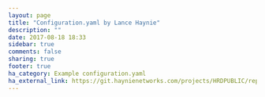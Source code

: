 ```yaml
---
layout: page
title: "Configuration.yaml by Lance Haynie"
description: ""
date: 2017-08-18 18:33
sidebar: true
comments: false
sharing: true
footer: true
ha_category: Example configuration.yaml
ha_external_link: https://git.haynienetworks.com/projects/HRDPUBLIC/repos/jarvis/browse
---
```


